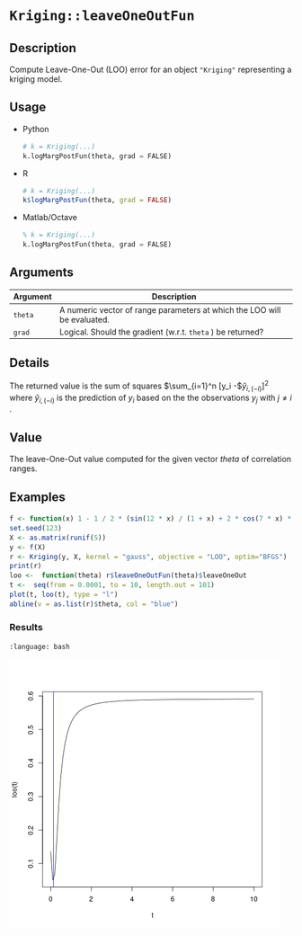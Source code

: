 # `Kriging::leaveOneOutFun`

## Description

Compute Leave-One-Out (LOO) error for an object
 `"Kriging"` representing a kriging model.


## Usage

* Python
    ```python
    # k = Kriging(...)
    k.logMargPostFun(theta, grad = FALSE)
    ```
* R
    ```r
    # k = Kriging(...)
    k$logMargPostFun(theta, grad = FALSE)
    ```
* Matlab/Octave
    ```octave
    % k = Kriging(...)
    k.logMargPostFun(theta, grad = FALSE)
    ```


## Arguments

Argument      |Description
------------- |----------------
`theta`     |     A numeric vector of range parameters at which the LOO will be evaluated.
`grad`     |     Logical. Should the gradient (w.r.t. `theta` ) be returned?


## Details

The returned value is the sum of squares $\sum_{i=1}^n [y_i -$$\hat{y}_{i,(-i)}]^2$ where $\hat{y}_{i,(-i)}$ is the
 prediction of $y_i$ based on the the observations $y_j$ 
 with $j \neq i$ .


## Value

The leave-One-Out value computed for the given vector
  $theta$ of correlation ranges.


## Examples

```r
f <- function(x) 1 - 1 / 2 * (sin(12 * x) / (1 + x) + 2 * cos(7 * x) * x^5 + 0.7)
set.seed(123)
X <- as.matrix(runif(5))
y <- f(X)
r <- Kriging(y, X, kernel = "gauss", objective = "LOO", optim="BFGS")
print(r)
loo <-  function(theta) r$leaveOneOutFun(theta)$leaveOneOut
t <-  seq(from = 0.0001, to = 10, length.out = 101)
plot(t, loo(t), type = "l")
abline(v = as.list(r)$theta, col = "blue")
```

### Results
```{literalinclude} ../examples/leaveOneOutFun.Kriging.md.Rout
:language: bash
```
![](../examples/leaveOneOutFun.Kriging.md.png)




